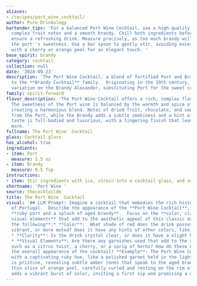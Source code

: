```yaml
---
aliases:
- /recipes/port_wine_cocktail/
author: Pure Drinkology
bartender_tips: 'For a balanced Port Wine Cocktail, use a high-quality ruby port with
  complex fruit notes and a smooth brandy. Chill both ingredients before mixing to
  ensure a refreshing drink. Measure precisely, as too much brandy will overpower
  the port''s sweetness. Use a bar spoon to gently stir, avoiding excessive dilution.  Garnish
  with a cherry or orange peel for an elegant touch. '
base_spirit: brandy
category: cocktail
collection: null
date: '2024-09-23'
description: 'The Port Wine Cocktail, a blend of fortified Port and Brandy, belongs
  to the **Brandy Cocktail** family.  Originating in the 19th century, it''s a classic
  variation on the Brandy Alexander, substituting Port for the sweet cream liqueur. '
family: spirit-forward
flavor_description: 'The Port Wine Cocktail offers a rich, complex flavor profile.
  The sweetness of the Port wine is balanced by the warmth and spice of the Brandy,
  creating a harmonious blend. Notes of dried fruit, chocolate, and vanilla emerge
  from the Port, while the Brandy adds a subtle smokiness and a hint of oak. The overall
  taste is full-bodied and luxurious, with a lingering finish that leaves you wanting
  more. '
fullname: The Port Wine  Cocktail
glass: Cocktail glass
has_alcohol: true
ingredients:
- item: Port
  measure: 2.5 oz
- item: Brandy
  measure: 0.5 Tsp
instructions:
- item: Stir ingredients with ice, strain into a cocktail glass, and serve.
shortname: 'Port Wine '
source: thecocktaildb
title: The Port Wine  Cocktail
visual: '## LLM Prompt: Imagine a cocktail that embodies the rich history and complexity
  of Portugal.  Describe the appearance of the **Port Wine Cocktail**, crafted with
  **ruby port and a splash of aged brandy**.  Focus on the **color, clarity, and any
  visual elements** that add to the aesthetic appeal of this classic drink. **Consider
  the following**:* **Color**:  What shade of red does the drink possess? Is it deep,
  vibrant, or more muted? Does it have any hints of other colors, like brown or orange?
  * **Clarity**: Is the drink crystal clear, or does it have a slight haze or sediment?
  * **Visual Elements**: Are there any garnishes used that add to the visual appeal,
  such as a citrus twist, a cherry, or a sprig of herbs? How do these elements enhance
  the overall appearance of the cocktail? **Example**: The Port Wine Cocktail shimmers
  with a captivating ruby hue, like a polished garnet held in the light.  Its clarity
  is pristine, revealing subtle amber tones that speak to the aged brandy within.  A
  thin slice of orange peel, carefully curled and resting on the rim of the glass,
  adds a vibrant burst of color, inviting a first sip and promising a delightful experience. '
---
```



